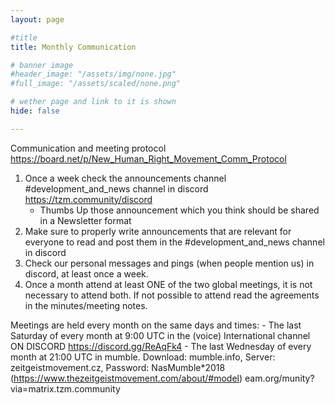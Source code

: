 ```yaml
---
layout: page

#title
title: Monthly Communication

# banner image
#header_image: "/assets/img/none.jpg"
#full_image: "/assets/scaled/none.png"

# wether page and link to it is shown
hide: false

---
```


Communication and meeting protocol
https://board.net/p/New_Human_Right_Movement_Comm_Protocol

1. Once a week check the announcements channel #development_and_news channel in discord https://tzm.community/discord
    - Thumbs Up those announcement which you think should be shared in a Newsletter format
2. Make sure to properly write announcements that are relevant for everyone to read and post them in the #development_and_news channel in discord
3. Check our personal messages and pings (when people mention us) in discord, at least once a week. 
4. Once a month attend at least ONE of the two global meetings, it is not necessary to attend both. If not possible to attend read the agreements in the minutes/meeting notes. 

Meetings are held every month on the same days and times: 
    - The last Saturday of every month at 9:00 UTC in the (voice) International channel ON DISCORD https://discord.gg/ReAqFk4
    -  The last Wednesday of every month at 21:00 UTC in mumble.  Download: mumble.info, Server: zeitgeistmovement.cz, Password: NasMumble*2018 (https://www.thezeitgeistmovement.com/about/#model)
eam.org/munity?via=matrix.tzm.community